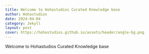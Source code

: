 ```yaml
---
title: Welcome to Hohastudios Curated Knowledge base
author: Hohastudios
date: 2024-04-04
category: Jekyll
layout: post
cover: https://hohastudios.github.io/assets/header/angle-bg.png
---
```


Welcome to Hohastudios Curated Knowledge base
